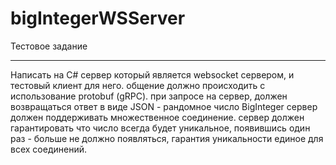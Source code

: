 # bigIntegerWSServer
Тестовое задание

---

Написать на C# сервер который является websocket сервером, и тестовый клиент для него. общение должно происходить с использование protobuf (gRPC).
при запросе на сервер, должен возвращаться ответ в виде JSON - рандомное число BigInteger
сервер должен поддерживать множественное соединение.
сервер должен гарантировать что число всегда будет уникальное, появившись один раз - больше не должно появляться, гарантия уникальности единое для всех соединений.
